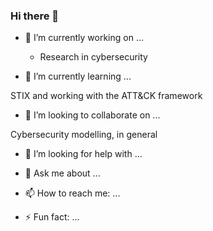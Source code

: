 ### Hi there 👋


- 🔭 I’m currently working on ...
  - Research in cybersecurity

- 🌱 I’m currently learning ...

STIX and working with the ATT&CK framework

- 👯 I’m looking to collaborate on ...

Cybersecurity modelling, in general

- 🤔 I’m looking for help with ...

- 💬 Ask me about ...

- 📫 How to reach me: ...

- ⚡ Fun fact: ...



